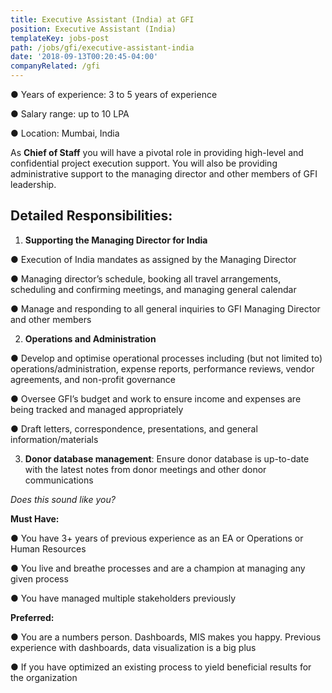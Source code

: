 ```yaml
---
title: Executive Assistant (India) at GFI
position: Executive Assistant (India)
templateKey: jobs-post
path: /jobs/gfi/executive-assistant-india
date: '2018-09-13T00:20:45-04:00'
companyRelated: /gfi
---
```

● Years of experience: 3 to 5 years of experience

● Salary range: up to 10 LPA

● Location: Mumbai, India

As **Chief of Staff** you will have a pivotal role in providing high-level and confidential project execution support. You will also be providing administrative support to the managing director and other members of GFI leadership.

## Detailed Responsibilities:

1. **Supporting the Managing Director for India**

● Execution of India mandates as assigned by the Managing Director

● Managing director’s schedule, booking all travel arrangements, scheduling and confirming meetings, and managing general calendar

● Manage and responding to all general inquiries to GFI Managing Director and other members

2. **Operations and Administration**

● Develop and optimise operational processes including (but not limited to) operations/administration, expense reports, performance reviews, vendor agreements, and non-profit governance

● Oversee GFI’s budget and work to ensure income and expenses are being tracked and managed appropriately

● Draft letters, correspondence, presentations, and general information/materials

3. **Donor database management**: Ensure donor database is up-to-date with the latest notes from donor meetings and other donor communications

_Does this sound like you?_

**Must Have:**

● You have 3+ years of previous experience as an EA or Operations or Human Resources

● You live and breathe processes and are a champion at managing any given process

● You have managed multiple stakeholders previously

**Preferred:**

● You are a numbers person. Dashboards, MIS makes you happy. Previous experience with dashboards, data visualization is a big plus

● If you have optimized an existing process to yield beneficial results for the organization
